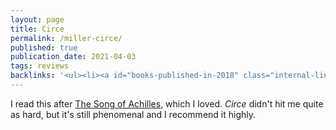```yaml
---
layout: page
title: Circe
permalink: /miller-circe/
published: true
publication_date: 2021-04-03
tags: reviews
backlinks: '<ul><li><a id="books-published-in-2018" class="internal-link" href="/books-published-in-2018/">Published in 2018</a></li><li><a id="books-read-in-2021" class="internal-link" href="/books-read-in-2021/">Read in 2021</a></li><li><a id="books-tag-fiction" class="internal-link" href="/books-tag-fiction/">Fiction</a></li><li><a id="books-tag-greece" class="internal-link" href="/books-tag-greece/">Greece</a></li><li><a id="books-tag-mythology" class="internal-link" href="/books-tag-mythology/">Mythology</a></li><li><a id="reviews" class="internal-link" href="/reviews/">Reviews</a></li><li><a id="site-history" class="internal-link" href="/site-history/">Site history</a></li></ul>'
---
```


I read this after <a id="miller-song-of-achilles" class="internal-link" href="/miller-song-of-achilles/">The Song of Achilles</a>, which I loved. _Circe_ didn't hit me quite as hard, but it's still phenomenal and I recommend it highly.